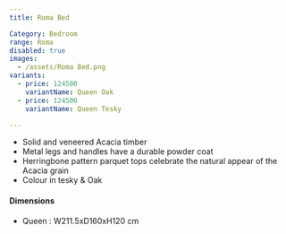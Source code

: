 ```yaml
---
title: Roma Bed

Category: Bedroom
range: Roma
disabled: true
images:
  - /assets/Roma Bed.png
variants:
  - price: 124500
    variantName: Queen Oak
  - price: 124500
    variantName: Queen Tesky

---
```

* Solid and veneered Acacia timber
* Metal legs and handles have a durable powder coat
* Herringbone pattern parquet tops celebrate the natural appear of the Acacia grain
* Colour in tesky & Oak

#### Dimensions
* Queen : W211.5xD160xH120 cm
